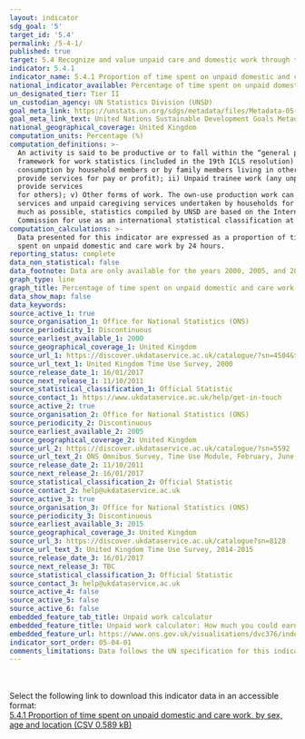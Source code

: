 ```yaml
---
layout: indicator
sdg_goal: '5'
target_id: '5.4'
permalink: /5-4-1/
published: true
target: 5.4 Recognize and value unpaid care and domestic work through the provision of public services, infrastructure and social protection policies and the promotion of shared responsibility within the household and the family as nationally appropriate
indicator: 5.4.1
indicator_name: 5.4.1 Proportion of time spent on unpaid domestic and care work, by sex, age and location
national_indicator_available: Percentage of time spent on unpaid domestic and care work, by sex
un_designated_tier: Tier II
un_custodian_agency: UN Statistics Division (UNSD)
goal_meta_link: https://unstats.un.org/sdgs/metadata/files/Metadata-05-04-01.pdf
goal_meta_link_text: United Nations Sustainable Development Goals Metadata (PDF 337 KB)
national_geographical_coverage: United Kingdom
computation_units: Percentage (%)
computation_definitions: >-
  An activity is said to be productive or to fall within the “general production boundary” if it satisfies the third-person criterion (the activity can be delegated to another person and yield the same desired results). Productive activities can be further classified based on the ILO
  framework for work statistics (included in the 19th ICLS resolution) into - i) Own-use production work (activities to produce goods and services for own final use; the intended destination of the output is mainly for final use of the producer in the form of capital formation, or final
  consumption by household members or by family members living in other households; in the case of agricultural, fishing, hunting or gathering goods intended mainly for own consumption, a part or surplus may nevertheless be sold or bartered); ii) Employment (activities to produce goods or
  provide services for pay or profit); ii) Unpaid trainee work (any unpaid activity to produce goods or provide services for others, in order to acquire workplace experience or skills in a trade or profession); iv) Volunteer work (any unpaid, non-compulsory activity to produce goods or
  provide services
  for others); v) Other forms of work. The own-use production work can be differentiated based on whether goods or services are produced. Indicator 5.4.1 only considers the own-use production work of services, or in other words, the activities related to unpaid domestic
  services and unpaid caregiving services undertaken by households for their own use. These activities are listed in ICATUS 2016 under the major divisions “3. Unpaid domestic services for household and family members” and “4. Unpaid caregiving services for household and family members”. As
  much as possible, statistics compiled by UNSD are based on the International Classification of Activities for Time Use Statistics 2016 (ICATUS 2016), which classifies activities undertaken by persons during the survey period. ICATUS 2016 was adopted by the United Nations Statistical
  Commission for use as an international statistical classification at its 48th session, 7-10 March 2017.
computation_calculations: >-
  Data presented for this indicator are expressed as a proportion of time in a day. Weekly data is averaged over seven days of the week to obtain the daily average time. Proportion of time spent on unpaid domestic and care work is calculated by dividing the daily average number of hours
  spent on unpaid domestic and care work by 24 hours.
reporting_status: complete
data_non_statistical: false
data_footnote: Data are only available for the years 2000, 2005, and 2015, which are the years used on the X axis. Data were recorded between the periods June 2000 to September 2001, February 2005 to November 2005, and April 2014 to November 2015 respectively
graph_type: line
graph_title: Percentage of time spent on unpaid domestic and care work, by sex
data_show_map: false
data_keywords:  
source_active_1: true
source_organisation_1: Office for National Statistics (ONS)
source_periodicity_1: Discontinuous
source_earliest_available_1: 2000
source_geographical_coverage_1: United Kingdom
source_url_1: https://discover.ukdataservice.ac.uk/catalogue/?sn=4504&type=Data%20catalogue
source_url_text_1: United Kingdom Time Use Survey, 2000
source_release_date_1: 16/01/2017
source_next_release_1: 11/10/2011
source_statistical_classification_1: Official Statistic 
source_contact_1: https://www.ukdataservice.ac.uk/help/get-in-touch
source_active_2: true
source_organisation_2: Office for National Statistics (ONS)
source_periodicity_2: Discontinuous
source_earliest_available_2: 2005
source_geographical_coverage_2: United Kingdom
source_url_2: https://discover.ukdataservice.ac.uk/catalogue/?sn=5592
source_url_text_2: ONS Omnibus Survey, Time Use Module, February, June, September and November 2005
source_release_date_2: 11/10/2011
source_next_release_2: 16/01/2017
source_statistical_classification_2: Official Statistic 
source_contact_2: help@ukdataservice.ac.uk
source_active_3: true
source_organisation_3: Office for National Statistics (ONS)
source_periodicity_3: Discontinuous
source_earliest_available_3: 2015
source_geographical_coverage_3: United Kingdom
source_url_3: https://discover.ukdataservice.ac.uk/catalogue?sn=8128
source_url_text_3: United Kingdom Time Use Survey, 2014-2015
source_release_date_3: 16/01/2017
source_next_release_3: TBC
source_statistical_classification_3: Official Statistic 
source_contact_3: help@ukdataservice.ac.uk
source_active_4: false
source_active_5: false
source_active_6: false
embedded_feature_tab_title: Unpaid work calculator
embedded_feature_title: Unpaid work calculator: How much you could earn if someone paid you to do everyday tasks
embedded_feature_url: https://www.ons.gov.uk/visualisations/dvc376/index.html
indicator_sort_order: 05-04-01
comments_limitations: Data follows the UN specification for this indicator. This indicator has been identified in collaboration with topic experts.
---
```

<br><br> Select the following link to download this indicator data in an accessible format:<br>[5.4.1 Proportion of time spent on unpaid domestic and care work, by sex, age and location (CSV 0.589 kB)](https://sustainabledevelopment-uk.github.io/sdg-data/data/5-4-1.csv)
